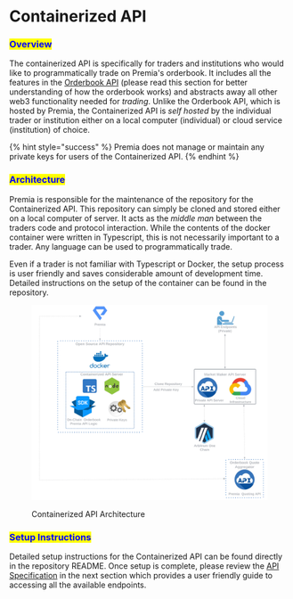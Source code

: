 # Containerized API

### <mark style="color:blue;">Overview</mark>

The containerized API is specifically for traders and institutions who would like to programmatically trade on Premia's orderbook. It includes all the features in the [Orderbook API](../orderbook-api/) (please read this section for better understanding of how the orderbook works) and abstracts away all other web3 functionality needed for _trading_.  Unlike the Orderbook API, which is hosted by Premia, the Containerized API is _self hosted_ by the individual trader or institution either on a local computer (individual) or cloud service (institution) of choice. &#x20;

{% hint style="success" %}
Premia does not manage or maintain any private keys for users of the Containerized API.&#x20;
{% endhint %}

### <mark style="color:blue;">Architecture</mark>

Premia is responsible for the maintenance of the repository for the Containerized API. This  repository can simply be cloned and stored either on a local computer of server.  It acts as the _middle man_ between the traders code and protocol interaction.  While the contents of the docker container were written in Typescript, this is not necessarily important to a trader.  Any language can be used to programmatically trade.

Even if a trader is not familiar with Typescript or Docker, the setup process is user friendly and saves considerable amount of development time.  Detailed instructions on the setup of the container can be found in the repository.

<figure><img src="../../../.gitbook/assets/architecture.png" alt=""><figcaption><p>Containerized API Architecture</p></figcaption></figure>

### <mark style="color:blue;">Setup Instructions</mark>

Detailed setup instructions for the Containerized API can be found directly in the repository README.  Once setup is complete, please review the [API Specification](api-specification.md) in the next section which provides a user friendly guide to accessing all the available endpoints.
